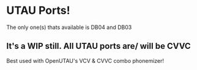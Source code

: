 # UTAU Ports!

The only one(s) thats available is DB04 and DB03

## It's a WIP still. All UTAU ports are/ will be CVVC

Best used with OpenUTAU's VCV & CVVC combo phonemizer!
